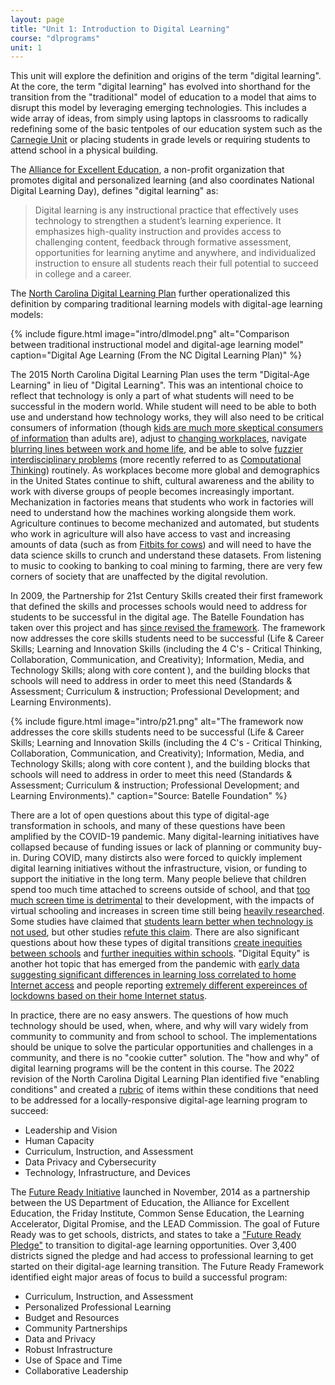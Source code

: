 ```yaml
---
layout: page
title: "Unit 1: Introduction to Digital Learning"
course: "dlprograms"
unit: 1
---
```


This unit will explore the definition and origins of the term "digital learning". At the core, the term "digital learning" has evolved into shorthand for the transition from the "traditional" model of education to a model that aims to disrupt this model by leveraging emerging technologies. This includes a wide array of ideas, from simply using laptops in classrooms to radically redefining some of the basic tentpoles of our education system such as the [Carnegie Unit][1] or placing students in grade levels or requiring students to attend school in a physical building.

The [Alliance for Excellent Education][2], a non-profit organization that promotes digital and personalized learning (and also coordinates National Digital Learning Day), defines "digital learning" as: 
> Digital learning is any instructional practice that effectively uses technology to strengthen a student’s learning experience. It emphasizes high-quality instruction and provides access to challenging content, feedback through formative assessment, opportunities for learning anytime and anywhere, and individualized instruction to ensure all students reach their full potential to succeed in college and a career.

The [North Carolina Digital Learning Plan][3] further operationalized this definition by comparing traditional learning models with digital-age learning models:

{% include figure.html image="intro/dlmodel.png" alt="Comparison between traditional instructional model and digital-age learning model" caption="Digital Age Learning (From the NC Digital Learning Plan)" %}


The 2015 North Carolina Digital Learning Plan uses the term "Digital-Age Learning" in lieu of "Digital Learning". This was an intentional choice to reflect that technology is only a part of what students will need to be successful in the modern world. While student will need to be able to both use and understand how technology works, they will also need to be critical consumers of information (though [kids are much more skeptical consumers of information][4] than adults are), adjust to [changing workplaces][5], navigate [blurring lines between work and home life][6], and be able to solve [fuzzier interdisciplinary problems][7] (more recently referred to as [Computational Thinking](https://digitalpromise.org/initiative/computational-thinking/computational-thinking-for-next-generation-science/what-is-computational-thinking/)) routinely. As workplaces become more global and demographics in the United States continue to shift, cultural awareness and the ability to work with diverse groups of people becomes increasingly important. Mechanization in factories means that students who work in factories will need to understand how the machines working alongside them work. Agriculture continues to become mechanized and automated, but students who work in agriculture will also have access to vast and increasing amounts of data (such as from [Fitbits for cows][8]) and will need to have the data science skills to crunch and understand these datasets. From listening to music to cooking to banking to coal mining to farming, there are very few corners of society that are unaffected by the digital revolution.

In 2009, the Partnership for 21st Century Skills created their first framework that defined the skills and processes schools would need to address for students to be successful in the digital age. The Batelle Foundation has taken over this project and has [since revised the framework][9]. The framework now addresses the core skills students need to be successful (Life & Career Skills; Learning and Innovation Skills (including the 4 C's - Critical Thinking, Collaboration, Communication, and Creativity); Information, Media, and Technology Skills; along with core content ), and the building blocks that schools will need to address in order to meet this need (Standards & Assessment; Curriculum & instruction; Professional Development; and Learning Environments).

<p class="text-center">
{% include figure.html image="intro/p21.png" alt="The framework now addresses the core skills students need to be successful (Life & Career Skills; Learning and Innovation Skills (including the 4 C's - Critical Thinking, Collaboration, Communication, and Creativity); Information, Media, and Technology Skills; along with core content ), and the building blocks that schools will need to address in order to meet this need (Standards & Assessment; Curriculum & instruction; Professional Development; and Learning Environments)." caption="Source: Batelle Foundation" %}
</p>

There are a lot of open questions about this type of digital-age transformation in schools, and many of these questions have been amplified by the COVID-19 pandemic. Many digital-learning initiatives have collapsed because of funding issues or lack of planning or community buy-in. During COVID, many distircts also were forced to quickly implement digital learning initiatives without the infrastructure, vision, or funding to support the initiative in the long term. Many people believe that children spend too much time attached to screens outside of school, and that [too much screen time is detrimental][10] to their development, with the impacts of virtual schooling and increases in screen time still being [heavily researched](https://www.frontiersin.org/articles/10.3389/fhumd.2021.684137/full). Some studies have claimed that [students learn better when technology is not used][11], but other studies [refute this claim][12]. There are also significant questions about how these types of digital transitions [create inequities between schools][13] and [further inequities within schools][14]. "Digital Equity" is another hot topic that has emerged from the pandemic with [early data suggesting significant differences in learning loss correlated to home Internet access](https://drive.google.com/file/d/1RKgq1zhbOD8iFqYdc7xpktb6-dlMypau/view) and people reporting [extremely different expereinces of lockdowns based on their home Internet status](https://www.pewresearch.org/internet/2021/09/01/the-internet-and-the-pandemic/).

In practice, there are no easy answers. The questions of how much technology should be used, when, where, and why will vary widely from community to community and from school to school. The implementations should be unique to solve the particular opportunities and challenges in a community, and there is no "cookie cutter" solution. The "how and why" of digital learning programs will be the content in this course. The 2022 revision of the North Carolina Digital Learning Plan identified five "enabling conditions" and created a [rubric][15] of items within these conditions that need to be addressed for a locally-responsive digital-age learning program to succeed:
* Leadership and Vision
* Human Capacity
* Curriculum, Instruction, and Assessment
* Data Privacy and Cybersecurity
* Technology, Infrastructure, and Devices

The [Future Ready Initiative][16] launched in November, 2014 as a partnership between the US Department of Education, the Alliance for Excellent Education, the Friday Institute, Common Sense Education, the Learning Accelerator, Digital Promise, and the LEAD Commission. The goal of Future Ready was to get schools, districts, and states to take a ["Future Ready Pledge"][17] to transition to digital-age learning opportunities. Over 3,400 districts signed the pledge and had access to professional learning to get started on their digital-age learning transition. The Future Ready Framework identified eight major areas of focus to build a successful program:
* Curriculum, Instruction, and Assessment
* Personalized Professional Learning
* Budget and Resources
* Community Partnerships
* Data and Privacy
* Robust Infrastructure
* Use of Space and Time
* Collaborative Leadership

[1]:	https://www.carnegiefoundation.org/faqs/carnegie-unit/
[2]:	https://all4ed.org/digital-learning-day/
[3]:	https://www.fi.ncsu.edu/resources/north-carolina-digital-learning-plan-detailed-plan-september-2015/
[4]:	https://www.commonsensemedia.org/articles/do-tweens-and-teens-believe-fake-news
[5]:	https://hbr.org/1998/05/the-alternative-workplace-changing-where-and-how-people-work
[6]:	https://www.forbes.com/sites/shelcyvjoseph/2019/10/17/forget-work-life-balance-try-achieving-work-life-blend-instead/#68eae943d946
[7]:	https://www.careerbuilder.com/advice/what-are-problemsolving-skills-and-why-are-they-important
[8]:	https://www.zdnet.com/article/building-iot-for-the-industry-technology-left-behind/
[9]:	http://www.battelleforkids.org/networks/p21
[10]:	https://www.theatlantic.com/education/archive/2018/11/screen-time-backlash/567934/
[11]:	https://www.educationnext.org/should-professors-ban-laptops-classroom-computer-use-affects-student-learning-study/
[12]:	https://www.brookings.edu/blog/brown-center-chalkboard/2019/05/08/is-technology-good-or-bad-for-learning/
[13]:	https://www.insidehighered.com/digital-learning/blogs/technology-and-learning/technology-driving-educational-inequality
[14]:	http://www.ascd.org/publications/educational-leadership/feb19/vol76/num05/Teaching-Our-Way-to-Digital-Equity.aspx
[15]:	https://drive.google.com/file/d/1J0f9M11kY2O6f4u1CgNpGwaPGevUVU1W/view
[16]:	https://futureready.org/ourwork/future-ready-frameworks/
[17]:	https://futureready.org/thenetwork/take-the-pledge/